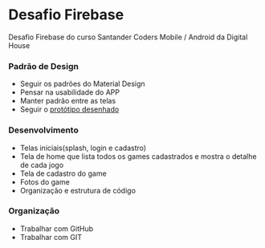 # Desafio Firebase
Desafio Firebase do curso Santander Coders Mobile / Android da Digital House

### Padrão de Design
- Seguir os padrões do Material Design
- Pensar na usabilidade do APP
- Manter padrão entre as telas
- Seguir o [protótipo desenhado][prototipo]

### Desenvolvimento
- Telas iniciais(splash, login e cadastro)
- Tela de home que lista todos os games cadastrados e mostra o detalhe de cada jogo
- Tela de cadastro do game
- Fotos do game
- Organização e estrutura de código

### Organização
- Trabalhar com GitHub
- Trabalhar com GIT

[prototipo]: <https://marvelapp.com/194b601g/screen/54540107>
